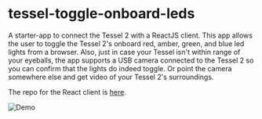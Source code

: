 # tessel-toggle-onboard-leds

A starter-app to connect the Tessel 2 with a ReactJS client. This app allows the user to toggle the Tessel 2's onboard red, amber, green, and blue led lights from a browser. Also, just in case your Tessel isn't within range of your eyeballs, the app supports a USB camera connected to the Tessel 2 so you can confirm that the lights do indeed toggle. Or point the camera somewhere else and get video of your Tessel 2's surroundings.

The repo for the React client is [here](https://github.com/podoglyph/tessel-toggle-client "ReactJS Client").

![Demo](https://github.com/podoglyph/tessel-toggle-onboard-leds/blob/master/demo.gif)
